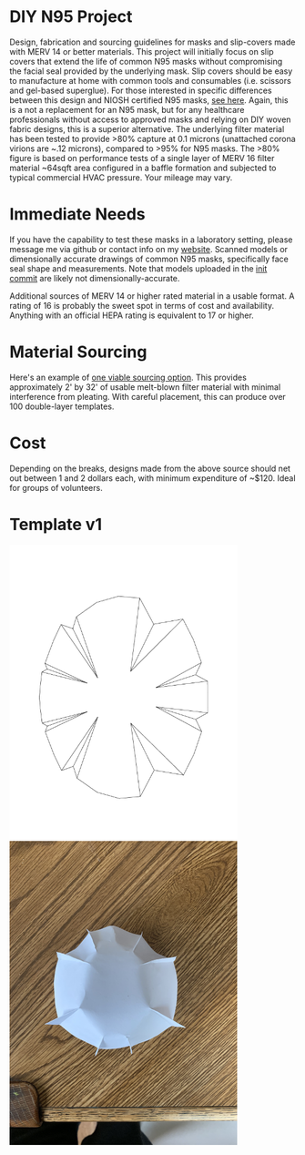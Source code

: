# DIY N95 Project
Design, fabrication and sourcing guidelines for masks and slip-covers made with MERV 14 or better materials. This project will initially focus on slip covers that extend the life of common N95 masks without compromising the facial seal provided by the underlying mask. Slip covers should be easy to manufacture at home with common tools and consumables (i.e. scissors and gel-based superglue). For those interested in specific differences between this design and NIOSH certified N95 masks, [see here](https://www.accessdata.fda.gov/cdrh_docs/pdf12/K122702.pdf). Again, this is a not a replacement for an N95 mask, but for any healthcare professionals without access to approved masks and relying on DIY woven fabric designs, this is a superior alternative. The underlying filter material has been tested to provide >80% capture at 0.1 microns (unattached corona virions are ~.12 microns), compared to >95% for N95 masks. The >80% figure is based on performance tests of a single layer of MERV 16 filter material ~64sqft area configured in a baffle formation and subjected to typical commercial HVAC pressure. Your mileage may vary.

# Immediate Needs
If you have the capability to test these masks in a laboratory setting, please message me via github or contact info on my [website](https://www.jamesdavidmoffet.com). Scanned models or dimensionally accurate drawings of common N95 masks, specifically face seal shape and measurements. Note that models uploaded in the [init commit](https://github.com/jimmoffet/diy-n95-project/commit/122e8d2e49c9cc9eac42c34b83cf7c0b3a77745f) are likely not dimensionally-accurate.

Additional sources of MERV 14 or higher rated material in a usable format. A rating of 16 is probably the sweet spot in terms of cost and availability. Anything with an official HEPA rating is equivalent to 17 or higher. 

# Material Sourcing
Here's an example of [one viable sourcing option](https://www.samedaysupply.com/lennox-x5424-merv-16-replacement-filter-6-x-20-x-25). This provides approximately 2' by 32' of usable melt-blown filter material with minimal interference from pleating. With careful placement, this can produce over 100 double-layer templates. 

# Cost
Depending on the breaks, designs made from the above source should net out between 1 and 2 dollars each, with minimum expenditure of ~$120. Ideal for groups of volunteers.

# Template v1
<img src="https://raw.githubusercontent.com/jimmoffet/diy-n95-project/master/First_pass_2d_template.png" width="400"/>
<img src="https://raw.githubusercontent.com/jimmoffet/diy-n95-project/master/paper_build_v1.jpg" width="400"/>

